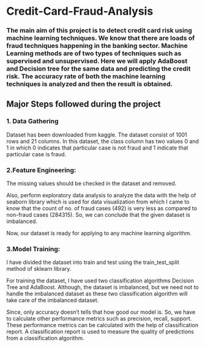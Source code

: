 # Credit-Card-Fraud-Analysis

### The main aim of this project is to detect credit card risk using machine learning techniques. We know that there are loads of fraud techniques happening in the banking sector. Machine Learning methods are of two types of techniques such as supervised and unsupervised. Here we will apply AdaBoost and Decision tree for the same data and predicting the credit risk. The accuracy rate of both the machine learning techniques is analyzed and then the result is obtained.


## Major Steps followed during the project

### 1. Data Gathering

Dataset has been downloaded from kaggle. The dataset consist of 1001 rows and 21 columns. In this dataset, the class column has two values 0 and 1 in which 0 indicates that particular case is not fraud and 1 indicate that particular case is fraud.

### 2.Feature Engineering:

The missing values should be checked in the dataset and removed. 

Also, perform exploratory data analysis to analyze the data with the help of seaborn library which is used for data visualization from which I came to know that the count of no. of fraud cases (492) is very less as compared to non-fraud cases (284315).
So, we can conclude that the given dataset is imbalanced.

Now, our dataset is ready for applying to any machine learning algorithm.

### 3.Model Training:

I have divided the dataset into train and test using the train_test_split method of sklearn library.

For training the dataset, I have used two classification algorithms Decision Tree and AdaBoost. Although, the dataset is imbalanced, but we need not to handle the imbalanced dataset as these two classification algorithm will take care of the imbalanced dataset.

Since, only accuracy doesn’t tells that how good our model is. So, we have to calculate other performance metrics such as precision, recall, support. These performance metrics can be calculated with the help of classification report.
A classification report is used to measure the quality of predictions from a classification algorithm.

